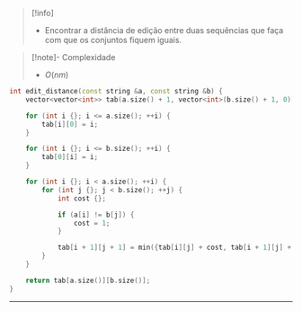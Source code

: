 > [!info]
> - Encontrar a distância de edição entre duas sequẽncias que faça com que os conjuntos fiquem iguais.

> [!note]- Complexidade
> - $O(nm)$

```cpp
int edit_distance(const string &a, const string &b) {
    vector<vector<int>> tab(a.size() + 1, vector<int>(b.size() + 1, 0));

    for (int i {}; i <= a.size(); ++i) {
        tab[i][0] = i;
    }

    for (int i {}; i <= b.size(); ++i) {
        tab[0][i] = i;
    }

    for (int i {}; i < a.size(); ++i) {
        for (int j {}; j < b.size(); ++j) {
            int cost {};

            if (a[i] != b[j]) {
                cost = 1;
            }

            tab[i + 1][j + 1] = min({tab[i][j] + cost, tab[i + 1][j] + 1, tab[i][j + 1] + 1});
        }
    }

    return tab[a.size()][b.size()];
}
```

---